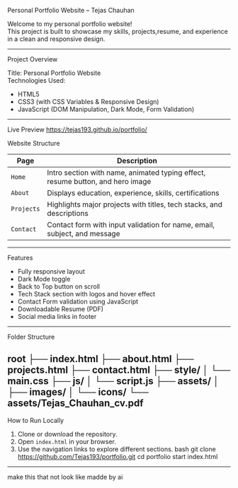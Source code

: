 Personal Portfolio Website – Tejas Chauhan

Welcome to my personal portfolio website!  
This project is built to showcase my skills, projects,resume, and experience in a clean and responsive design.

---

Project Overview

Title: Personal Portfolio Website  
Technologies Used:  
- HTML5  
- CSS3 (with CSS Variables & Responsive Design)  
- JavaScript (DOM Manipulation, Dark Mode, Form Validation)

---

 Live Preview
https://tejas193.github.io/portfolio/

Website Structure

| Page        | Description                                                                 |
|-------------|-----------------------------------------------------------------------------|
| `Home`      | Intro section with name, animated typing effect, resume button, and hero image |
| `About`     | Displays education, experience, skills, certifications                      |
| `Projects`  | Highlights major projects with titles, tech stacks, and descriptions        |
| `Contact`   | Contact form with input validation for name, email, subject, and message    |

---

Features

- Fully responsive layout
- Dark Mode toggle 
- Back to Top button on scroll
- Tech Stack section with logos and hover effect
- Contact Form validation using JavaScript
- Downloadable Resume (PDF)
- Social media links in footer

---

 Folder Structure

 root
├── index.html
├── about.html
├── projects.html
├── contact.html
├── style/
│   └── main.css
├── js/
│   └── script.js
├── assets/
│   ├── images/
│   └── icons/
└── assets/Tejas_Chauhan_cv.pdf
---

 How to Run Locally

1. Clone or download the repository.
2. Open `index.html` in your browser.
3. Use the navigation links to explore different sections.
bash
git clone https://github.com/Tejas193/portfolio.git
cd portfolio
start index.html

---
  make this that not look like madde by ai
